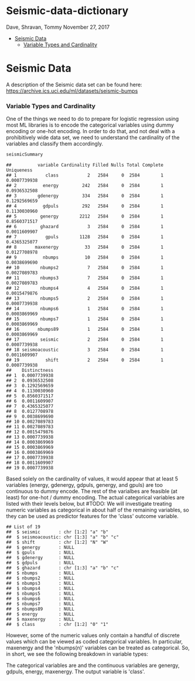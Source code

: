 Seismic-data-dictionary
================
Dave, Shravan, Tommy
November 27, 2017

-   [Seismic Data](#seismic-data)
    -   [Variable Types and Cardinality](#variable-types-and-cardinality)

Seismic Data
============

A description of the Seismic data set can be found here: <https://archive.ics.uci.edu/ml/datasets/seismic-bumps>

### Variable Types and Cardinality

One of the things we need to do to prepare for logistic regression using most ML libraries is to encode the categorical variables using dummy encoding or one-hot encoding. In order to do that, and not deal with a prohibitively wide data set, we need to understand the cardinality of the variables and classify them accordingly.

``` r
seismicSummary
```

    ##          variable Cardinality Filled Nulls Total Complete   Uniqueness
    ## 1           class           2   2584     0  2584        1 0.0007739938
    ## 2          energy         242   2584     0  2584        1 0.0936532508
    ## 3        gdenergy         334   2584     0  2584        1 0.1292569659
    ## 4          gdpuls         292   2584     0  2584        1 0.1130030960
    ## 5         genergy        2212   2584     0  2584        1 0.8560371517
    ## 6         ghazard           3   2584     0  2584        1 0.0011609907
    ## 7           gpuls        1128   2584     0  2584        1 0.4365325077
    ## 8       maxenergy          33   2584     0  2584        1 0.0127708978
    ## 9          nbumps          10   2584     0  2584        1 0.0038699690
    ## 10        nbumps2           7   2584     0  2584        1 0.0027089783
    ## 11        nbumps3           7   2584     0  2584        1 0.0027089783
    ## 12        nbumps4           4   2584     0  2584        1 0.0015479876
    ## 13        nbumps5           2   2584     0  2584        1 0.0007739938
    ## 14        nbumps6           1   2584     0  2584        1 0.0003869969
    ## 15        nbumps7           1   2584     0  2584        1 0.0003869969
    ## 16       nbumps89           1   2584     0  2584        1 0.0003869969
    ## 17        seismic           2   2584     0  2584        1 0.0007739938
    ## 18 seismoacoustic           3   2584     0  2584        1 0.0011609907
    ## 19          shift           2   2584     0  2584        1 0.0007739938
    ##    Distinctness
    ## 1  0.0007739938
    ## 2  0.0936532508
    ## 3  0.1292569659
    ## 4  0.1130030960
    ## 5  0.8560371517
    ## 6  0.0011609907
    ## 7  0.4365325077
    ## 8  0.0127708978
    ## 9  0.0038699690
    ## 10 0.0027089783
    ## 11 0.0027089783
    ## 12 0.0015479876
    ## 13 0.0007739938
    ## 14 0.0003869969
    ## 15 0.0003869969
    ## 16 0.0003869969
    ## 17 0.0007739938
    ## 18 0.0011609907
    ## 19 0.0007739938

Based solely on the cardinality of values, it would appear that at least 5 variables (energy, gdenergy, gdpuls, genergy, and gpuls) are too continuous to dummy encode. The rest of the varialbes are feasible (at least) for one-hot / dummy encoding. The actual categorical variables are listed with their levels below, but \#TODO: We will investigate treating numeric variables as categorical in about half of the remaining variables, so they can be used as predictor features for the 'class' outcome variable.

    ## List of 19
    ##  $ seismic       : chr [1:2] "a" "b"
    ##  $ seismoacoustic: chr [1:3] "a" "b" "c"
    ##  $ shift         : chr [1:2] "N" "W"
    ##  $ genergy       : NULL
    ##  $ gpuls         : NULL
    ##  $ gdenergy      : NULL
    ##  $ gdpuls        : NULL
    ##  $ ghazard       : chr [1:3] "a" "b" "c"
    ##  $ nbumps        : NULL
    ##  $ nbumps2       : NULL
    ##  $ nbumps3       : NULL
    ##  $ nbumps4       : NULL
    ##  $ nbumps5       : NULL
    ##  $ nbumps6       : NULL
    ##  $ nbumps7       : NULL
    ##  $ nbumps89      : NULL
    ##  $ energy        : NULL
    ##  $ maxenergy     : NULL
    ##  $ class         : chr [1:2] "0" "1"

However, some of the numeric values only contain a handful of discrete values which can be viewed as coded categorical variables. In particular, maxenergy and the 'nbumps(n)' variables can be treated as categorical. So, in short, we see the following breakdown in variable types:

The categorical variables are and the continuous variables are genergy, gdpuls, energy, maxenergy. The output variable is 'class'.
